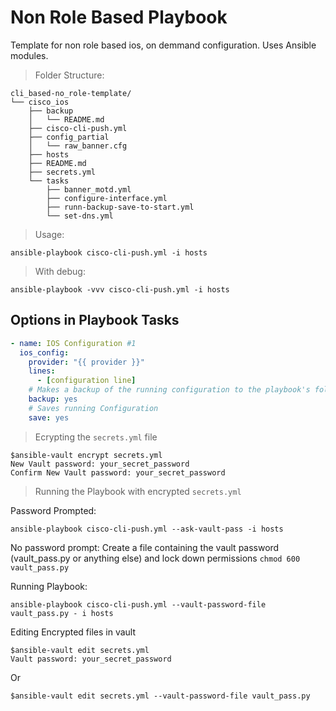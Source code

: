 # Non Role Based Playbook
Template for non role based ios, on demmand configuration. Uses Ansible modules.
> Folder Structure:
```
cli_based-no_role-template/
└── cisco_ios
    ├── backup
    │   └── README.md
    ├── cisco-cli-push.yml
    ├── config_partial
    │   └── raw_banner.cfg
    ├── hosts
    ├── README.md
    ├── secrets.yml
    └── tasks
        ├── banner_motd.yml
        ├── configure-interface.yml
        ├── runn-backup-save-to-start.yml
        └── set-dns.yml
```

> Usage:
```
ansible-playbook cisco-cli-push.yml -i hosts
```

> With debug:
```
ansible-playbook -vvv cisco-cli-push.yml -i hosts
```

## Options in Playbook Tasks
```yml
- name: IOS Configuration #1
  ios_config:
    provider: "{{ provider }}"
    lines:
      - [configuration line]
    # Makes a backup of the running configuration to the playbook's folder (backup/)
    backup: yes
    # Saves running Configuration
    save: yes 
```

> Ecrypting the `secrets.yml` file
```
$ansible-vault encrypt secrets.yml
New Vault password: your_secret_password
Confirm New Vault password: your_secret_password
```

> Running the Playbook with encrypted `secrets.yml`

Password Prompted:
```
ansible-playbook cisco-cli-push.yml --ask-vault-pass -i hosts
```

No password prompt:
Create a file containing the vault password (vault_pass.py or anything else) and lock down permissions
`chmod 600 vault_pass.py`

Running Playbook:
```
ansible-playbook cisco-cli-push.yml --vault-password-file vault_pass.py - i hosts
```

Editing Encrypted files in vault
```
$ansible-vault edit secrets.yml
Vault password: your_secret_password
```
Or
```
$ansible-vault edit secrets.yml --vault-password-file vault_pass.py
```